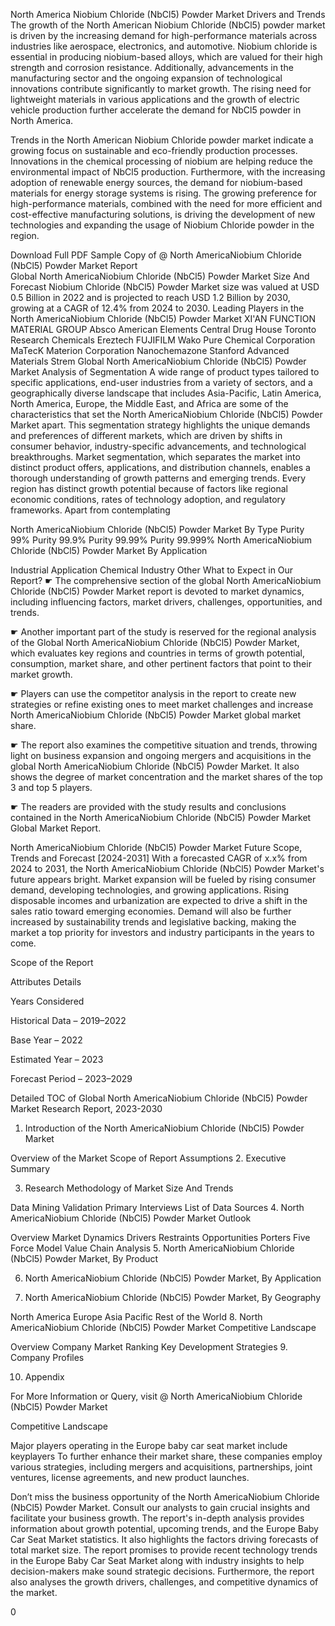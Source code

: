 North America Niobium Chloride (NbCl5) Powder Market Drivers and Trends
The growth of the North American Niobium Chloride (NbCl5) powder market is driven by the increasing demand for high-performance materials across industries like aerospace, electronics, and automotive. Niobium chloride is essential in producing niobium-based alloys, which are valued for their high strength and corrosion resistance. Additionally, advancements in the manufacturing sector and the ongoing expansion of technological innovations contribute significantly to market growth. The rising need for lightweight materials in various applications and the growth of electric vehicle production further accelerate the demand for NbCl5 powder in North America.

Trends in the North American Niobium Chloride powder market indicate a growing focus on sustainable and eco-friendly production processes. Innovations in the chemical processing of niobium are helping reduce the environmental impact of NbCl5 production. Furthermore, with the increasing adoption of renewable energy sources, the demand for niobium-based materials for energy storage systems is rising. The growing preference for high-performance materials, combined with the need for more efficient and cost-effective manufacturing solutions, is driving the development of new technologies and expanding the usage of Niobium Chloride powder in the region.

Download Full PDF Sample Copy of @ North AmericaNiobium Chloride (NbCl5) Powder Market Report  
Global North AmericaNiobium Chloride (NbCl5) Powder Market Size And Forecast
Niobium Chloride (NbCl5) Powder Market size was valued at USD 0.5 Billion in 2022 and is projected to reach USD 1.2 Billion by 2030, growing at a CAGR of 12.4% from 2024 to 2030.
Leading Players in the North AmericaNiobium Chloride (NbCl5) Powder Market
XI'AN FUNCTION MATERIAL GROUP
Absco
American Elements
Central Drug House
Toronto Research Chemicals
Ereztech
FUJIFILM Wako Pure Chemical Corporation
MaTecK
Materion Corporation
Nanochemazone
Stanford Advanced Materials
Strem
Global North AmericaNiobium Chloride (NbCl5) Powder Market Analysis of Segmentation
A wide range of product types tailored to specific applications, end-user industries from a variety of sectors, and a geographically diverse landscape that includes Asia-Pacific, Latin America, North America, Europe, the Middle East, and Africa are some of the characteristics that set the North AmericaNiobium Chloride (NbCl5) Powder Market apart. This segmentation strategy highlights the unique demands and preferences of different markets, which are driven by shifts in consumer behavior, industry-specific advancements, and technological breakthroughs. Market segmentation, which separates the market into distinct product offers, applications, and distribution channels, enables a thorough understanding of growth patterns and emerging trends. Every region has distinct growth potential because of factors like regional economic conditions, rates of technology adoption, and regulatory frameworks. Apart from contemplating

North AmericaNiobium Chloride (NbCl5) Powder Market By Type
Purity 99%
Purity 99.9%
Purity 99.99%
Purity 99.999%
North AmericaNiobium Chloride (NbCl5) Powder Market By Application

Industrial Application
Chemical Industry
Other
What to Expect in Our Report?
☛ The comprehensive section of the global North AmericaNiobium Chloride (NbCl5) Powder Market report is devoted to market dynamics, including influencing factors, market drivers, challenges, opportunities, and trends.

☛ Another important part of the study is reserved for the regional analysis of the Global North AmericaNiobium Chloride (NbCl5) Powder Market, which evaluates key regions and countries in terms of growth potential, consumption, market share, and other pertinent factors that point to their market growth.

☛ Players can use the competitor analysis in the report to create new strategies or refine existing ones to meet market challenges and increase North AmericaNiobium Chloride (NbCl5) Powder Market global market share.

☛ The report also examines the competitive situation and trends, throwing light on business expansion and ongoing mergers and acquisitions in the global North AmericaNiobium Chloride (NbCl5) Powder Market. It also shows the degree of market concentration and the market shares of the top 3 and top 5 players.

☛ The readers are provided with the study results and conclusions contained in the North AmericaNiobium Chloride (NbCl5) Powder Market Global Market Report.

North AmericaNiobium Chloride (NbCl5) Powder Market Future Scope, Trends and Forecast [2024-2031]
With a forecasted CAGR of x.x% from 2024 to 2031, the North AmericaNiobium Chloride (NbCl5) Powder Market's future appears bright. Market expansion will be fueled by rising consumer demand, developing technologies, and growing applications. Rising disposable incomes and urbanization are expected to drive a shift in the sales ratio toward emerging economies. Demand will also be further increased by sustainability trends and legislative backing, making the market a top priority for investors and industry participants in the years to come.

Scope of the Report

Attributes Details

Years Considered

Historical Data – 2019–2022

Base Year – 2022

Estimated Year – 2023

Forecast Period – 2023–2029

Detailed TOC of Global North AmericaNiobium Chloride (NbCl5) Powder Market Research Report, 2023-2030
1. Introduction of the North AmericaNiobium Chloride (NbCl5) Powder Market

Overview of the Market
Scope of Report
Assumptions
2. Executive Summary

3. Research Methodology of Market Size And Trends

Data Mining
Validation
Primary Interviews
List of Data Sources
4. North AmericaNiobium Chloride (NbCl5) Powder Market Outlook

Overview
Market Dynamics
Drivers
Restraints
Opportunities
Porters Five Force Model
Value Chain Analysis
5. North AmericaNiobium Chloride (NbCl5) Powder Market, By Product

6. North AmericaNiobium Chloride (NbCl5) Powder Market, By Application

7. North AmericaNiobium Chloride (NbCl5) Powder Market, By Geography

North America
Europe
Asia Pacific
Rest of the World
8. North AmericaNiobium Chloride (NbCl5) Powder Market Competitive Landscape

Overview
Company Market Ranking
Key Development Strategies
9. Company Profiles

10. Appendix

For More Information or Query, visit @ North AmericaNiobium Chloride (NbCl5) Powder Market

Competitive Landscape

Major players operating in the Europe baby car seat market include keyplayers To further enhance their market share, these companies employ various strategies, including mergers and acquisitions, partnerships, joint ventures, license agreements, and new product launches.

Don’t miss the business opportunity of the North AmericaNiobium Chloride (NbCl5) Powder Market. Consult our analysts to gain crucial insights and facilitate your business growth.
The report's in-depth analysis provides information about growth potential, upcoming trends, and the Europe Baby Car Seat Market statistics. It also highlights the factors driving forecasts of total market size. The report promises to provide recent technology trends in the Europe Baby Car Seat Market along with industry insights to help decision-makers make sound strategic decisions. Furthermore, the report also analyses the growth drivers, challenges, and competitive dynamics of the market.

0
